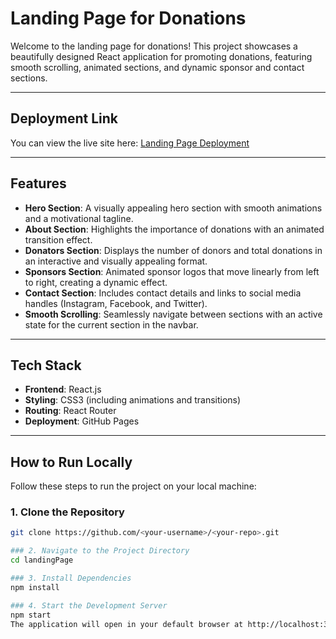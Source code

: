 # **Landing Page for Donations**

Welcome to the landing page for donations! This project showcases a beautifully designed React application for promoting donations, featuring smooth scrolling, animated sections, and dynamic sponsor and contact sections.

---

## **Deployment Link**

You can view the live site here: [Landing Page Deployment](https://lnkd.in/exGD4msp)

---

## **Features**

- **Hero Section**: A visually appealing hero section with smooth animations and a motivational tagline.
- **About Section**: Highlights the importance of donations with an animated transition effect.
- **Donators Section**: Displays the number of donors and total donations in an interactive and visually appealing format.
- **Sponsors Section**: Animated sponsor logos that move linearly from left to right, creating a dynamic effect.
- **Contact Section**: Includes contact details and links to social media handles (Instagram, Facebook, and Twitter).
- **Smooth Scrolling**: Seamlessly navigate between sections with an active state for the current section in the navbar.

---

## **Tech Stack**

- **Frontend**: React.js
- **Styling**: CSS3 (including animations and transitions)
- **Routing**: React Router
- **Deployment**: GitHub Pages

---

## **How to Run Locally**

Follow these steps to run the project on your local machine:

### 1. Clone the Repository
```bash
git clone https://github.com/<your-username>/<your-repo>.git

### 2. Navigate to the Project Directory
cd landingPage

### 3. Install Dependencies
npm install

### 4. Start the Development Server
npm start
The application will open in your default browser at http://localhost:3000. If it doesn't, you can manually visit this URL.


